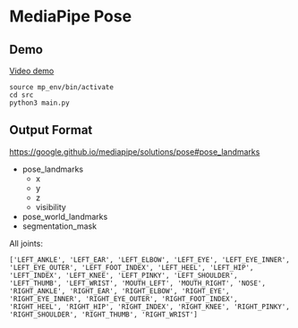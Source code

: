 # MediaPipe Pose

## Demo

[Video demo](https://www.youtube.com/watch?v=GFWu0PpIKvA&t=710s)

```
source mp_env/bin/activate
cd src
python3 main.py
```

## Output Format

<https://google.github.io/mediapipe/solutions/pose#pose_landmarks>

* pose_landmarks
  * x
  * y
  * z
  * visibility
* pose_world_landmarks
* segmentation_mask

All joints:

```
['LEFT_ANKLE', 'LEFT_EAR', 'LEFT_ELBOW', 'LEFT_EYE', 'LEFT_EYE_INNER', 'LEFT_EYE_OUTER', 'LEFT_FOOT_INDEX', 'LEFT_HEEL', 'LEFT_HIP', 'LEFT_INDEX', 'LEFT_KNEE', 'LEFT_PINKY', 'LEFT_SHOULDER', 'LEFT_THUMB', 'LEFT_WRIST', 'MOUTH_LEFT', 'MOUTH_RIGHT', 'NOSE', 'RIGHT_ANKLE', 'RIGHT_EAR', 'RIGHT_ELBOW', 'RIGHT_EYE', 'RIGHT_EYE_INNER', 'RIGHT_EYE_OUTER', 'RIGHT_FOOT_INDEX', 'RIGHT_HEEL', 'RIGHT_HIP', 'RIGHT_INDEX', 'RIGHT_KNEE', 'RIGHT_PINKY', 'RIGHT_SHOULDER', 'RIGHT_THUMB', 'RIGHT_WRIST']
```
